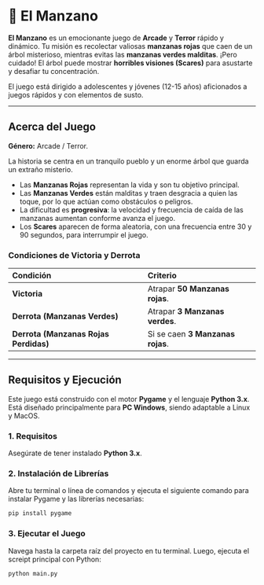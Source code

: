 # 🍎 El Manzano

**El Manzano** es un emocionante juego de **Arcade** y **Terror** rápido y dinámico. Tu misión es recolectar valiosas **manzanas rojas** que caen de un árbol misterioso, mientras evitas las **manzanas verdes malditas**. ¡Pero cuidado! El árbol puede mostrar **horribles visiones (Scares)** para asustarte y desafiar tu concentración.

El juego está dirigido a adolescentes y jóvenes (12-15 años) aficionados a juegos rápidos y con elementos de susto.

---

## Acerca del Juego

**Género:** Arcade / Terror.

La historia se centra en un tranquilo pueblo y un enorme árbol que guarda un extraño misterio.

* Las **Manzanas Rojas** representan la vida y son tu objetivo principal.
* Las **Manzanas Verdes** están malditas y traen desgracia a quien las toque, por lo que actúan como obstáculos o peligros.
* La dificultad es **progresiva**: la velocidad y frecuencia de caída de las manzanas aumentan conforme avanza el juego.
* Los **Scares** aparecen de forma aleatoria, con una frecuencia entre 30 y 90 segundos, para interrumpir el juego.

### Condiciones de Victoria y Derrota

| Condición | Criterio |
| :--- | :--- |
| **Victoria** | Atrapar **50 Manzanas rojas**. |
| **Derrota (Manzanas Verdes)** | Atrapar **3 Manzanas verdes**. |
| **Derrota (Manzanas Rojas Perdidas)** | Si se caen **3 Manzanas rojas**.

---

## Requisitos y Ejecución

Este juego está construido con el motor **Pygame** y el lenguaje **Python 3.x**. Está diseñado principalmente para **PC Windows**, siendo adaptable a Linux y MacOS.

### 1. Requisitos

Asegúrate de tener instalado **Python 3.x**.

### 2. Instalación de Librerías

Abre tu terminal o línea de comandos y ejecuta el siguiente comando para instalar Pygame y las librerías necesarias:

```bash
pip install pygame
```

### 3. Ejecutar el Juego

Navega hasta la carpeta raíz del proyecto en tu terminal. Luego, ejecuta el screipt principal con Python:

```bash
python main.py
```
